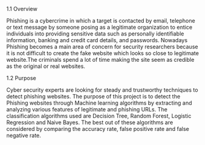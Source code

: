 1.1 Overview

Phishing is a cybercrime in which a target is contacted by email, telephone or text message by someone posing as a legitimate organization to entice individuals into providing sensitive data such as personally identifiable information, banking and credit card details, and passwords. Nowadays Phishing becomes a main area of concern for security researchers because it is not difficult to create the fake website which looks so close to legitimate website.The criminals spend a lot of time making the site seem as credible as the original or real websites. 
 
1.2 Purpose
                                  
Cyber security experts are looking for steady and trustworthy techniques to detect phishing websites. The purpose of this project is to detect the Phishing websites through Machine learning algorithms by extracting and analyzing various features of legitimate and phishing URLs. The classification algorithms used are Decision Tree, Random Forest, Logistic Regression and Naive Bayes. The best out of these algorithms are considered by comparing the accuracy rate, false positive rate and false negative rate.

